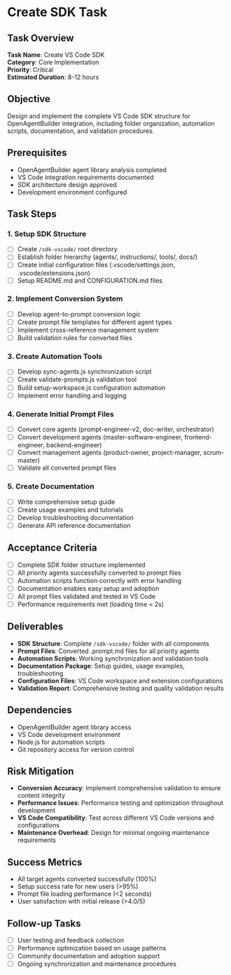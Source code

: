 # Create SDK Task

## Task Overview
**Task Name**: Create VS Code SDK  
**Category**: Core Implementation  
**Priority**: Critical  
**Estimated Duration**: 8-12 hours  

## Objective
Design and implement the complete VS Code SDK structure for OpenAgentBuilder integration, including folder organization, automation scripts, documentation, and validation procedures.

## Prerequisites
- OpenAgentBuilder agent library analysis completed
- VS Code integration requirements documented
- SDK architecture design approved
- Development environment configured

## Task Steps

### 1. Setup SDK Structure
- [ ] Create `/sdk-vscode/` root directory
- [ ] Establish folder hierarchy (agents/, instructions/, tools/, docs/)
- [ ] Create initial configuration files (.vscode/settings.json, .vscode/extensions.json)
- [ ] Setup README.md and CONFIGURATION.md files

### 2. Implement Conversion System
- [ ] Develop agent-to-prompt conversion logic
- [ ] Create prompt file templates for different agent types
- [ ] Implement cross-reference management system
- [ ] Build validation rules for converted files

### 3. Create Automation Tools
- [ ] Develop sync-agents.js synchronization script
- [ ] Create validate-prompts.js validation tool
- [ ] Build setup-workspace.js configuration automation
- [ ] Implement error handling and logging

### 4. Generate Initial Prompt Files
- [ ] Convert core agents (prompt-engineer-v2, doc-writer, orchestrator)
- [ ] Convert development agents (master-software-engineer, frontend-engineer, backend-engineer)
- [ ] Convert management agents (product-owner, project-manager, scrum-master)
- [ ] Validate all converted prompt files

### 5. Create Documentation
- [ ] Write comprehensive setup guide
- [ ] Create usage examples and tutorials
- [ ] Develop troubleshooting documentation
- [ ] Generate API reference documentation

## Acceptance Criteria
- [ ] Complete SDK folder structure implemented
- [ ] All priority agents successfully converted to prompt files
- [ ] Automation scripts function correctly with error handling
- [ ] Documentation enables easy setup and adoption
- [ ] All prompt files validated and tested in VS Code
- [ ] Performance requirements met (loading time < 2s)

## Deliverables
- **SDK Structure**: Complete `/sdk-vscode/` folder with all components
- **Prompt Files**: Converted .prompt.md files for all priority agents
- **Automation Scripts**: Working synchronization and validation tools
- **Documentation Package**: Setup guides, usage examples, troubleshooting
- **Configuration Files**: VS Code workspace and extension configurations
- **Validation Report**: Comprehensive testing and quality validation results

## Dependencies
- OpenAgentBuilder agent library access
- VS Code development environment
- Node.js for automation scripts
- Git repository access for version control

## Risk Mitigation
- **Conversion Accuracy**: Implement comprehensive validation to ensure content integrity
- **Performance Issues**: Performance testing and optimization throughout development
- **VS Code Compatibility**: Test across different VS Code versions and configurations
- **Maintenance Overhead**: Design for minimal ongoing maintenance requirements

## Success Metrics
- All target agents converted successfully (100%)
- Setup success rate for new users (>95%)
- Prompt file loading performance (<2 seconds)
- User satisfaction with initial release (>4.0/5)

## Follow-up Tasks
- [ ] User testing and feedback collection
- [ ] Performance optimization based on usage patterns
- [ ] Community documentation and adoption support
- [ ] Ongoing synchronization and maintenance procedures
